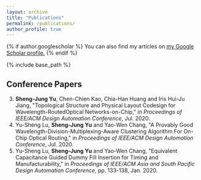 ```yaml
---
layout: archive
title: "Publications"
permalink: /publications/
author_profile: true
---
```


{% if author.googlescholar %}
  You can also find my articles on <u><a href="{{author.googlescholar}}">my Google Scholar profile</a>.</u>
{% endif %}

{% include base_path %}

## Conference Papers

3. 	**Sheng-Jung Yu**, Chen-Chien Kao, Chia-Han Huang and Iris Hui-Ju Jiang, "Topological Structure and Physical Layout Codesign for Wavelength-RoutedOptical Networks-on-Chip," in *Proceedings of IEEE/ACM Design Automation Conference*, Jul. 2020.
2. 	Yu-Sheng Lu, __Sheng-Jung Yu__ and Yao-Wen Chang, "A Provably Good Wavelength-Division-Multiplexing-Aware Clustering Algorithm For On-Chip Optical Routing," in *Proceedings of IEEE/ACM Design Automation Conference*, Jul. 2020.
1. 	Yu-Sheng Lu, __Sheng-Jung Yu__ and Yao-Wen Chang, "Equivalent Capacitance Guided Dummy Fill Insertion for Timing and Manufacturability," in *Proceedings of IEEE/ACM Asia and South Pacific Design Automation Conference*, pp. 133-138, Jan. 2020.


<!--{% for post in site.publications reversed %}
  {% include archive-single.html %}
{% endfor %}-->
